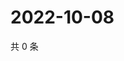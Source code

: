 # 2022-10-08

共 0 条

<!-- BEGIN WEIBO -->
<!-- 最后更新时间 Sat Oct 08 2022 08:35:53 GMT+0800 (China Standard Time) -->

<!-- END WEIBO -->
